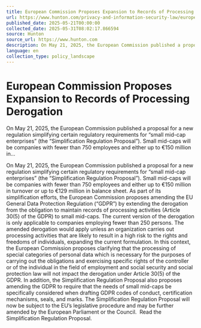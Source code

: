 ```yaml
---
title: European Commission Proposes Expansion to Records of Processing Derogation
url: https://www.hunton.com/privacy-and-information-security-law/european-commission-proposes-expansion-to-records-of-processing-derogation
published_date: 2025-05-21T00:00:00
collected_date: 2025-05-31T08:02:17.866594
source: Hunton
source_url: https://www.hunton.com
description: On May 21, 2025, the European Commission published a proposal for a new regulation simplifying certain regulatory requirements for “small mid-cap enterprises” (the “Simplification Regulation Proposal”). Small mid-caps will be companies with fewer than 750 employees and either up to €150 million in...
language: en
collection_type: policy_landscape
---
```


# European Commission Proposes Expansion to Records of Processing Derogation

On May 21, 2025, the European Commission published a proposal for a new regulation simplifying certain regulatory requirements for “small mid-cap enterprises” (the “Simplification Regulation Proposal”). Small mid-caps will be companies with fewer than 750 employees and either up to €150 million in...

On May 21, 2025, the European Commission published a proposal for a new regulation simplifying certain regulatory requirements for “small mid-cap enterprises” (the “Simplification Regulation Proposal”). Small mid-caps will be companies with fewer than 750 employees and either up to €150 million in turnover or up to €129 million in balance sheet. 
 As part of its simplification efforts, the European Commission proposes amending the EU General Data Protection Regulation (“GDPR”) by extending the derogation from the obligation to maintain records of processing activities (Article 30(5) of the GDPR) to small mid-caps. The current version of the derogation is only applicable to companies employing fewer than 250 persons. 
 The amended derogation would apply unless an organization carries out processing activities that are likely to result in a high risk to the rights and freedoms of individuals, expanding the current formulation. In this context, the European Commission proposes clarifying that the processing of special categories of personal data which is necessary for the purposes of carrying out the obligations and exercising specific rights of the controller or of the individual in the field of employment and social security and social protection law will not impact the derogation under Article 30(5) of the GDPR. 
 In addition, the Simplification Regulation Proposal also proposes amending the GDPR to require that the needs of small mid-caps be specifically considered when drafting GDPR codes of conduct, certification mechanisms, seals, and marks. 
 The Simplification Regulation Proposal will now be subject to the EU’s legislative procedure and may be further amended by the European Parliament or the Council.  
 Read the Simplification Regulation Proposal.